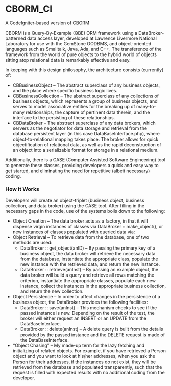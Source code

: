 # CBORM_CI
A CodeIgniter-based version of CBORM

CBORM is a Query-By-Example (QBE) ORM framework using a DataBroker-patterned data access layer, developed at Lawrence Livermore National Laboratory for use with the GemStone OODBMS, and object-oriented languages such as Smalltalk, Java, Ada, and C++. The transference of the framework from the world of pure objects to the hybrid world of objects sitting atop relational data is remarkably effective and easy.

In keeping with this design philosophy, the architecture consists (currently) of:
* CBBusinessObject – The abstract superclass of any business objects, and the place
where specific business logic lives.
* CBBusinessCollection – The abstract superclass of any collections of business objects, which represents a group of business objects, and serves to model associative entities for the breaking up of many-to-many relationships, the capture of pertinent data therein, and the interface to the persisting of these relationships.
* CBDataBroker – The abstract superclass of any data brokers, which servers as the negotiator for data storage and retrieval from the database persistent layer (in this case DataBaseInterface.php), where object-to-relational mapping takes place. The broker allows for quick objectification of relational data, as well as the rapid deconstruction of an object into a serializable format for storage in a relational medium.

Additionally, there is a CASE (Computer Assisted Software Engineering) tool to generate these classes, providing developers a quick and easy way to get started, and eliminating the need for repetitive (albeit necessary) coding.

### How it Works
Developers will create an object-triplet (business object, business collection, and data broker) using the CASE tool. After filling in the necessary gaps in the code, use of the systems boils down to the following:
* Object Creation – The data broker acts as a factory, in that it will dispense virgin instances of classes via DataBroker :: make_object(), or new instances of classes populated with queried data via:
* Object Retrieval – To retrieve data from the database, one of two methods are used:
	* DataBroker :: get_object(anID) – By passing the primary key of a business object, the data broker will retrieve the necessary data from the database, instantiate the appropriate class, populate the new instance with the retrieved data, and return the new instance.
	* DataBroker :: retrieve(anInst) – By passing an example object, the data broker will build a query and retrieve all rows matching the criterion, instantiate the appropriate classes, populate each new instance, collect the instances in the appropriate business collection, and return the new collection.
* Object Persistence – In order to affect changes in the persistence of a business object, the DataBroker provides the following facilities:
	* DataBroker :: save(anInst) – This mechanism checks to see if the passed instance is new. Depending on the result of the test, the broker will either request an INSERT or an UPDATE from the DataBaseInterface.
	* DataBroker :: delete(anInst) – A delete query is built from the details provided by the passed instance and the DELETE request is made of the DataBaseInterface.
* “Object Chasing” – My made-up term for the lazy fetching and initializing of related objects. For example, if you have retrieved a Person object and you want to look at his/her addresses, when you ask the Person for their addresses, if the instances do not exist, they will be retrieved from the database and populated transparently, such that the request is filled with expected results with no additional coding from the developer.


